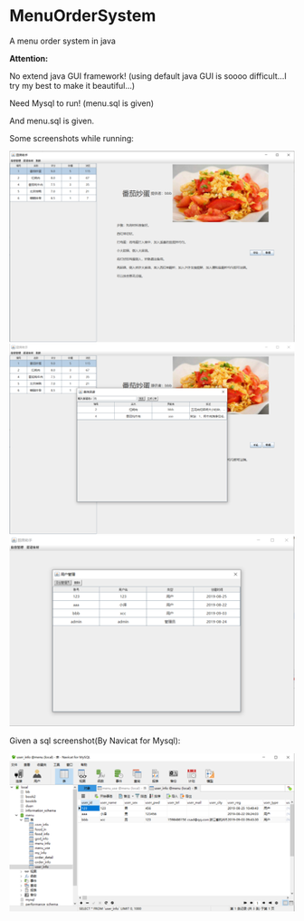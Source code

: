 # MenuOrderSystem
A menu order system in java

**Attention:**

No extend java GUI framework! (using default java GUI is soooo difficult...I try my best to make it beautiful...)

Need Mysql to run! (menu.sql is given)

And menu.sql is given.

Some screenshots while running:

<img src="screenshots/userUI.png" style="zoom: 50%;" />

<img src="screenshots/searchUI.png" style="zoom:50%;" />

<img src="screenshots/GodUI(Admin).png" style="zoom:50%;" />

Given a sql screenshot(By Navicat for Mysql):

<img src="screenshots/Mysql.png" style="zoom:60%;" />